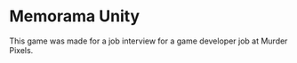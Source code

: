 # Memorama Unity
This game was made for a job interview for a game developer job at Murder Pixels. 
